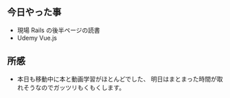 ## 今日やった事

- 現場 Rails の後半ページの読書
- Udemy Vue.js

## 所感

- 本日も移動中に本と動画学習がほとんどでした、
  明日はまとまった時間が取れそうなのでガッツリもくもくします。

